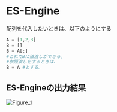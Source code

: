 # ES-Engine
配列を代入したいときは、以下のようにする
```python
A = [1,2,3]
B = []
B = A[:]
#これでBに値渡しができる。
#参照渡しをするときは、
B = A #とする。
```
## ES-Engineの出力結果
![Figure_1](https://github.com/pokemon-GA/ES-Engine/assets/78744619/242587cc-a4f1-4727-9370-e30ebea93b55)